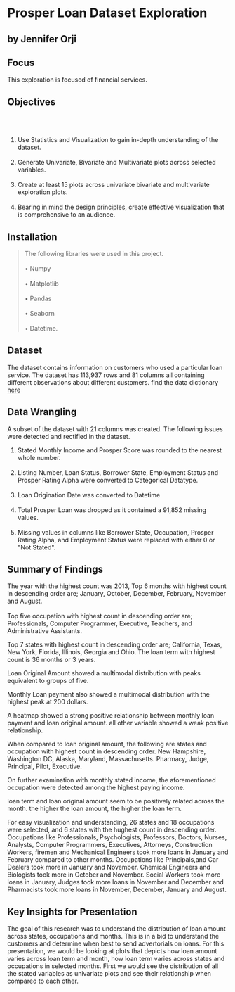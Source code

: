 
# Prosper Loan Dataset Exploration
## by Jennifer Orji

## Focus

This exploration is focused of financial services.

## Objectives 
<br></br>

1. Use Statistics and Visualization to gain in-depth understanding of the dataset.
<br></br>
2. Generate Univariate, Bivariate and Multivariate plots across selected variables.
<br></br>
3. Create at least 15 plots across univariate bivariate and multivariate exploration plots.
<br></br>
4. Bearing in mind the design principles,
create effective visualization that is comprehensive to an audience.

## Installation
> The following libraries were used in this project.
<br></br>
• Numpy
<br></br>
• Matplotlib
<br></br>
• Pandas
<br></br>
• Seaborn
<br></br>
• Datetime.



## Dataset

 The dataset contains information on customers who used a particular loan service. The dataset has 113,937 rows and 81 columns all containing different observations about different customers.
find the data dictionary [here](https://docs.google.com/spreadsheets/d/1PuUMCXOjAo92zPl1dgBXojGWkADo63h4ieFh7BH5jJk/edit?usp=drivesdk)
## Data Wrangling 

A subset of the dataset with 21 columns was created. The following issues were detected and rectified in the dataset.

1. Stated Monthly Income and Prosper Score was rounded to the nearest whole number.
<br></br>
2. Listing Number, Loan Status, Borrower State, Employment Status and Prosper Rating Alpha were converted to Categorical Datatype.
<br></br>
3. Loan Origination Date was converted to Datetime
<br></br>
4. Total Prosper Loan was dropped as it contained a 91,852 missing values.
<br></br>
5. Missing values in columns like Borrower State, Occupation, Prosper Rating Alpha, and Employment Status were replaced with either 0 or "Not Stated".




## Summary of Findings
The year with the highest count was 2013, Top 6 months with highest count in descending order are; January, October, December, February, November and August.
<br></br>
 Top five occupation with highest count in descending order are; Professionals, Computer Programmer, Executive, Teachers, and Administrative Assistants. 
 
 Top 7 states with highest count in descending order are; California, Texas, New York, Florida, Illinois, Georgia and Ohio. The loan term with highest count is 36 months or 3 years.
 

Loan Original Amount showed a multimodal distribution with peaks equivalent to groups of five.

 Monthly Loan payment also showed a multimodal distribution with the highest peak at 200 dollars.
 
A heatmap showed a strong positive relationship between monthly loan payment and loan original amount. all other variable showed a weak positive relationship.

 When compared to loan original amount, the following are states and occupation 
with highest count in descending order.
New Hampshire, Washington DC, Alaska, Maryland, Massachusetts. Pharmacy, Judge, Principal, Pilot, Executive.

 On further examination with monthly stated income, the aforementioned occupation were detected among the highest paying income.
 
  loan term and loan original amount seem to be positively related across the month. the higher the loan amount, the higher the loan term.
  
For easy visualization and understanding, 26 states and 18 occupations were selected, and 6 states with the hughest count in descending order. Occupations like Professionals, Psychologists, Professors, Doctors, Nurses, Analysts, Computer Programmers, Executives, Attorneys, Construction Workers, firemen and Mechanical Engineers took more loans in January and February compared to other months. Occupations like Principals,and Car Dealers took more in January and November. Chemical Engineers and Biologists took more in October and November. Social Workers took more loans in January, Judges took more loans in November and December and Pharmacists took more loans in November, December, January and August.



## Key Insights for Presentation

The goal of this research was to understand the distribution of loan amount across states, occupations and months. This is in a bid to understand the customers and determine when best to send advertorials on loans.
 For this presentation, we would be looking at plots that depicts how loan amount varies across loan term and month, how loan term varies across states and occupations in selected months.
First we would see the distribution of all the stated variables as univariate plots and see their relationship when compared to each other.

 
